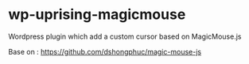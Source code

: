 # wp-uprising-magicmouse
Wordpress plugin which add a custom cursor based on MagicMouse.js

Base on : https://github.com/dshongphuc/magic-mouse-js
